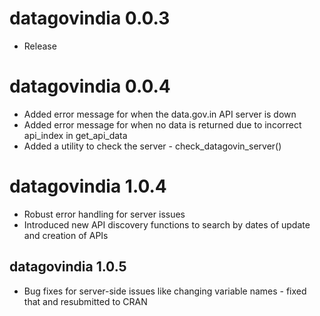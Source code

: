 # datagovindia 0.0.3

* Release

# datagovindia 0.0.4

* Added error message for when the data.gov.in API server is down
* Added error message for when no data is returned due to incorrect api_index in get_api_data
* Added a utility to check the server - check_datagovin_server()

# datagovindia 1.0.4

* Robust error handling for server issues
* Introduced new API discovery functions to search by dates of update and creation of APIs


## datagovindia 1.0.5

* Bug fixes for server-side issues like changing variable names - fixed that and resubmitted to CRAN
